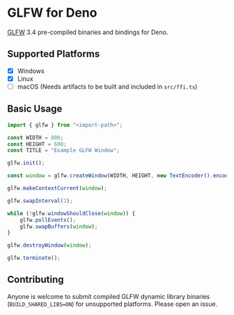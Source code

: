 # GLFW for Deno

[GLFW](https://github.com/glfw/glfw) 3.4 pre-compiled binaries and bindings for Deno.

## Supported Platforms

-   [x] Windows
-   [x] Linux
-   [ ] macOS (Needs artifacts to be built and included in `src/ffi.ts`)

## Basic Usage

```ts
import { glfw } from "<import-path>";

const WIDTH = 800;
const HEIGHT = 600;
const TITLE = "Example GLFW Window";

glfw.init();

const window = glfw.createWindow(WIDTH, HEIGHT, new TextEncoder().encode(`${TITLE}\0`), null, null);

glfw.makeContextCurrent(window);

glfw.swapInterval(1);

while (!glfw.windowShouldClose(window)) {
    glfw.pollEvents();
    glfw.swapBuffers(window);
}

glfw.destroyWindow(window);

glfw.terminate();
```

## Contributing

Anyone is welcome to submit compiled GLFW dynamic library binaries (`BUILD_SHARED_LIBS=ON`) for unsupported platforms. Please open an issue.
